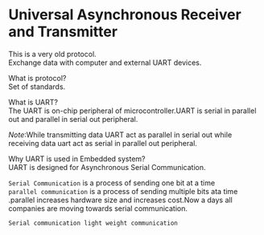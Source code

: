 # Universal Asynchronous Receiver and Transmitter  

This is a very old protocol.   
Exchange data with computer and external UART devices. 

What is protocol?   
Set of standards.  

What is UART?  
The UART is on-chip peripheral of microcontroller.UART is serial in parallel out and parallel in serial out peripheral.   

*Note*:While transmitting data UART act as parallel in serial out while receiving data uart act as serial in parallel out peripheral.   

Why UART is used in Embedded system?  
UART is designed for Asynchronous Serial Communication.

`Serial Communication` is a process of sending one bit at a time   
`parallel communication` is a process of sending multiple bits ata time .parallel increases hardware size and increases cost.Now a days all companies are moving towards serial communication.   

`Serial communication light weight communication`   

